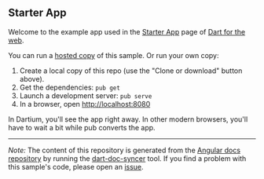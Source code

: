 ## Starter App

Welcome to the example app used in the
[Starter App](https://webdev.dartlang.org/angular/tutorial/toh-pt0) page
of [Dart for the web](https://webdev.dartlang.org).

You can run a [hosted copy](https://webdev.dartlang.org/examples/toh-0) of this
sample. Or run your own copy:

1. Create a local copy of this repo (use the "Clone or download" button above).
2. Get the dependencies: `pub get`
3. Launch a development server: `pub serve`
4. In a browser, open [http://localhost:8080](http://localhost:8080)

In Dartium, you'll see the app right away. In other modern browsers,
you'll have to wait a bit while pub converts the app.

---

*Note:* The content of this repository is generated from the
[Angular docs repository][docs repo] by running the
[dart-doc-syncer](//github.com/dart-lang/dart-doc-syncer) tool.
If you find a problem with this sample's code, please open an [issue][].

[docs repo]: //github.com/dart-lang/site-webdev/tree/4.x/examples/ng/doc/toh-0
[issue]: //github.com/dart-lang/site-webdev/issues/new?title=[4.x]%20examples/ng/doc/toh-0
